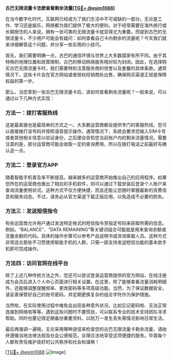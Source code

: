 **古巴无限流量卡怎麽查看剩余流量[[TG💪+ @esim1088](https://t.me/s/esim1088)]**

在当今数字化时代，互联网已经成为了我们生活中不可或缺的一部分。无论是工作、学习还是娱乐，网络都为我们提供了极大的便利。对于经常需要在海外旅行或长期居住的人来说，拥有一张可靠的无限流量卡就显得尤为重要。而提到古巴的无限流量卡，不少用户可能会有疑问：如何查看自己卡内剩余的流量呢？今天我们就来详细解答这个问题，并分享一些实用的小技巧。

首先，我们需要明确一点，古巴的通信环境与世界上大多数国家有所不同。由于其特殊的地理位置和政策限制，古巴的移动网络服务相对较为封闭。因此，在选择购买古巴无限流量卡时，我们需要特别注意服务商的信誉以及套餐的具体条款。通常情况下，这些卡片会在官方网站或者授权经销商处出售，确保购买渠道正规是保障权益的第一步。

那么，当您拿到一张古巴无限流量卡后，该如何查看剩余流量呢？一般来说，可以通过以下几种方式实现：

### 方法一：拨打客服热线

这是最直接也是最简单的方式之一。大多数运营商都会提供专门的客服热线，您可以直接拨打该号码并按照语音提示操作。通常情况下，系统会要求您输入SIM卡号或者其他相关信息以验证身份，之后便会告知您当前账户内的剩余流量情况。需要注意的是，部分运营商可能会收取一定的查询费用，所以在拨打电话之前最好先确认这一点。

### 方法二：登录官方APP

随着智能手机普及率不断提高，越来越多的运营商开始推出自己的应用程序。如果您所在的运营商也推出了相应的手机软件，则可以通过下载安装后登录个人账户来查询流量使用状况。这种方式不仅方便快捷，而且还能让您随时掌握最新的资费信息和服务动态。不过，请务必从官方渠道下载正版应用，以免造成不必要的损失。

### 方法三：发送短信指令

有些运营商允许用户通过发送特定格式的短信指令至指定号码来获取所需的信息。例如，“BALANCE”、“DATA REMAINING”等关键词组合可能就是用来查询余额或流量余额的代码。具体的操作步骤可以参考产品说明书或咨询客服人员。这种方式非常适合那些不习惯使用智能手机的人群，只需一部支持发送短信功能的基本款手机即可完成操作。

### 方法四：访问官网在线平台

除了上述几种传统方法之外，您还可以尝试登录运营商提供的官方网站，在线注册成为会员后进入个人中心页面进行相关设置。在这里，除了能够查看流量消耗明细外，还能够调整提醒频率、更改密码等多项高级功能。当然，为了保证数据安全，请妥善保管好自己的账号密码，并定期更换复杂的组合字符作为保护措施。

当然啦，在实际使用过程中难免会出现各种意外状况，比如忘记密码啦、无法正常连接到网络啦等等。遇到这些问题时不要慌张，可以联系专业的技术支持团队寻求帮助。同时也要记得定期备份重要资料，以防万一发生丢失等情况影响日常生活。

最后再强调一遍哦，无论采用哪种途径来检查您的古巴无限流量卡剩余流量，请始终遵循当地法律法规及社会公德规范，合理合法地享受这项便捷的服务。毕竟每个人都有责任维护良好的公共秩序和社会和谐嘛！

[[TG💪+ @esim1088](https://t.me/s/esim1088) ![Image](https://i.postimg.cc/4NQfJmqS/Snipaste-2025-05-13-00-14-12.png)]